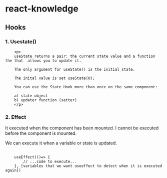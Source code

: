 # react-knowledge

## Hooks

### 1. **Usestate()**
        <p>
        useState returns a pair: the current state value and a function the that  allows you to update it.

        The only argument for useState() is the initial state.

        The inital value is set useState(0);

        You can use the State Hook more than once on the same component:

        a) state object
        b) updater function (setter)
        </p>
### 2. **Effect**

It executed when the component has been mounted. I cannot be executed before the component is mounted.

We can execute it when a variable or state is updated.
<pre>
    <code>
    useEffect(()=> {
        // ...code to execute...
    }, [variables that we want useeffect to detect when it is executed again])
    </code>
</pre>